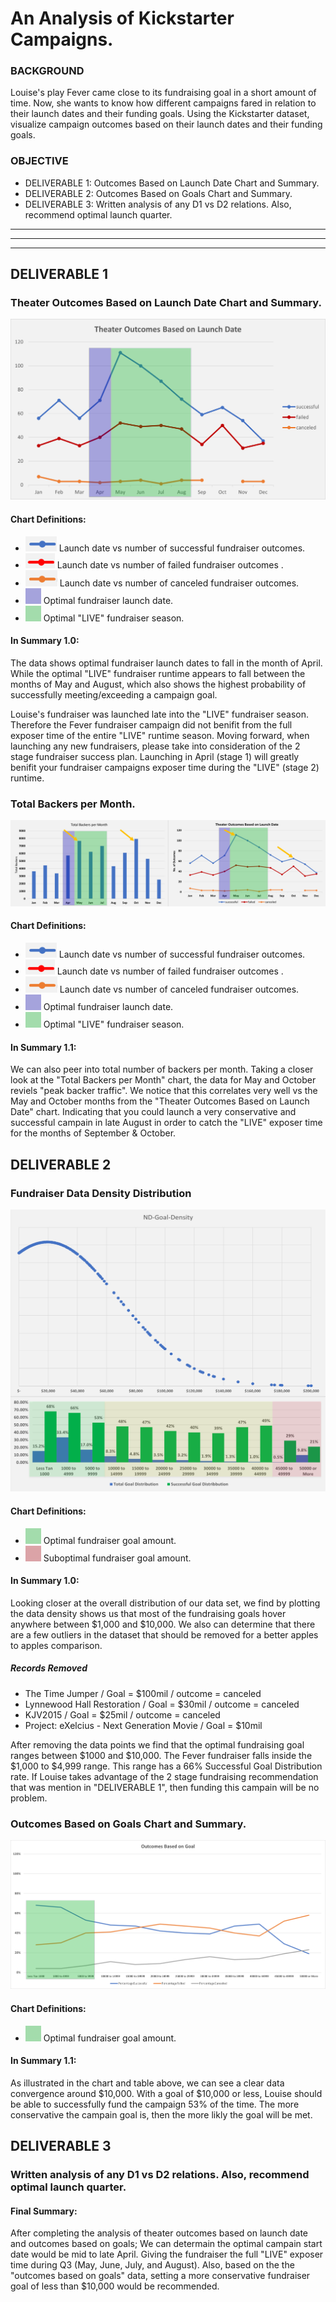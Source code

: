 # An Analysis of Kickstarter Campaigns.

### BACKGROUND

Louise's play Fever came close to its fundraising goal in a short amount of time. Now, she wants to know how different campaigns fared in relation to their launch dates and their funding goals. Using the Kickstarter dataset, visualize campaign outcomes based on their launch dates and their funding goals.



### OBJECTIVE

- DELIVERABLE 1: Outcomes Based on Launch Date Chart and Summary.
- DELIVERABLE 2: Outcomes Based on Goals Chart and Summary.
- DELIVERABLE 3: Written analysis of any D1 vs D2 relations. Also, recommend optimal launch quarter.

---
---
---
## DELIVERABLE 1

### Theater Outcomes Based on Launch Date Chart and Summary.
![This is an image](https://github.com/jcaraway-na/kickstarter-analysis/blob/main/resources/theater_outcome_chart_res/Theater_Outcomes_vs_Launch6.png)

#### Chart Definitions:

- ![This is an image](https://github.com/jcaraway-na/kickstarter-analysis/blob/main/resources/theater_outcome_chart_res/mrkr_successful.png) Launch date vs number of successful fundraiser outcomes.
- ![This is an image](https://github.com/jcaraway-na/kickstarter-analysis/blob/main/resources/theater_outcome_chart_res/mrkr_failed.png) Launch date vs number of failed fundraiser outcomes .
- ![This is an image](https://github.com/jcaraway-na/kickstarter-analysis/blob/main/resources/theater_outcome_chart_res/mrkr_canceled.png) Launch date vs number of canceled fundraiser outcomes.
- ![This is an image](https://github.com/jcaraway-na/kickstarter-analysis/blob/main/resources/theater_outcome_chart_res/optimal_launch.png)    Optimal fundraiser launch date.
- ![This is an image](https://github.com/jcaraway-na/kickstarter-analysis/blob/main/resources/theater_outcome_chart_res/optimal_fundraiser_season.png)    Optimal "LIVE" fundraiser season.

#### In Summary 1.0:

The data shows optimal fundraiser launch dates to fall in the month of April. While the optimal "LIVE" fundraiser runtime appears to fall between the months of May and August, which also shows the highest probability of successfully meeting/exceeding a campaign goal.

Louise's fundraiser was launched late into the "LIVE" fundraiser season. Therefore the Fever fundraiser campaign did not benifit from the full exposer time of the entire "LIVE" runtime season. Moving forward, when launching any new fundraisers, please take into consideration of the 2 stage fundraiser success plan. Launching in April (stage 1) will greatly benifit your fundraiser campaigns exposer time during the "LIVE" (stage 2) runtime.

### Total Backers per Month.
![This is an image](https://github.com/jcaraway-na/kickstarter-analysis/blob/main/resources/sum_backers_per_month_res/outcomes_vs_backers1.png)

#### Chart Definitions:

- ![This is an image](https://github.com/jcaraway-na/kickstarter-analysis/blob/main/resources/theater_outcome_chart_res/mrkr_successful.png) Launch date vs number of successful fundraiser outcomes.
- ![This is an image](https://github.com/jcaraway-na/kickstarter-analysis/blob/main/resources/theater_outcome_chart_res/mrkr_failed.png) Launch date vs number of failed fundraiser outcomes .
- ![This is an image](https://github.com/jcaraway-na/kickstarter-analysis/blob/main/resources/theater_outcome_chart_res/mrkr_canceled.png) Launch date vs number of canceled fundraiser outcomes.
- ![This is an image](https://github.com/jcaraway-na/kickstarter-analysis/blob/main/resources/theater_outcome_chart_res/optimal_launch.png)    Optimal fundraiser launch date.
- ![This is an image](https://github.com/jcaraway-na/kickstarter-analysis/blob/main/resources/theater_outcome_chart_res/optimal_fundraiser_season.png)    Optimal "LIVE" fundraiser season.

#### In Summary 1.1:

We can also peer into total number of backers per month. Taking a closer look at the "Total Backers per Month" chart, the data for May and October reviels "peak backer traffic". We notice that this correlates very well vs the May and October months from the "Theater Outcomes Based on Launch Date" chart. Indicating that you could launch a very conservative and successful campain in late August in order to catch the "LIVE" exposer time for the months of September & October.

## DELIVERABLE 2

### Fundraiser Data Density Distribution
![This is an image](https://github.com/jcaraway-na/kickstarter-analysis/blob/main/resources/nd_goal_density_res/ND_Goal_Density.png)

#### Chart Definitions:

- ![This is an image](https://github.com/jcaraway-na/kickstarter-analysis/blob/main/resources/theater_outcome_chart_res/optimal_fundraiser_season.png)    Optimal fundraiser goal amount.
- ![This is an image](https://github.com/jcaraway-na/kickstarter-analysis/blob/main/resources/nd_goal_density_res/suboptimal1.png)    Suboptimal fundraiser goal amount.

#### In Summary 1.0:

Looking closer at the overall distribution of our data set, we find by plotting the data density shows us that most of the fundraising goals hover anywhere between $1,000 and $10,000. We also can determine that there are a few outliers in the dataset that should be removed for a better apples to apples comparison.

##### Records Removed
- The Time Jumper / Goal = $100mil / outcome = canceled
- Lynnewood Hall Restoration / Goal = $30mil / outcome = canceled
- KJV2015 / Goal = $25mil / outcome = canceled
- Project: eXelcius - Next Generation Movie / Goal = $10mil

After removing the data points we find that the optimal fundraising goal ranges between $1000 and $10,000. The Fever fundraiser falls inside the $1,000 to $4,999 range. This range has a 66% Successful Goal Distribution rate. If Louise takes advantage of the 2 stage fundraising recommendation that was mention in "DELIVERABLE 1", then funding this campain will be no problem.

### Outcomes Based on Goals Chart and Summary.
![This is an image](https://github.com/jcaraway-na/kickstarter-analysis/blob/main/resources/outcomes_based_on_goal_res/Outcome_vs_Goals.png)

#### Chart Definitions:

- ![This is an image](https://github.com/jcaraway-na/kickstarter-analysis/blob/main/resources/theater_outcome_chart_res/optimal_fundraiser_season.png)    Optimal fundraiser goal amount.


#### In Summary 1.1:

As illustrated in the chart and table above, we can see a clear data convergence around $10,000. With a goal of $10,000 or less, Louise should be able to successfully fund the campaign 53% of the time. The more conservative the campain goal is, then the more likly the goal will be met. 

## DELIVERABLE 3

### Written analysis of any D1 vs D2 relations. Also, recommend optimal launch quarter.

#### Final Summary:

After completing the analysis of theater outcomes based on launch date and outcomes based on goals; We can determain the optimal campain start date would be mid to late April. Giving the fundraiser the full "LIVE" exposer time during Q3 (May, June, July, and August). Also, based on the  the "outcomes based on goals" data, setting a more conservative fundraiser goal of less than $10,000 would be recommended. 




